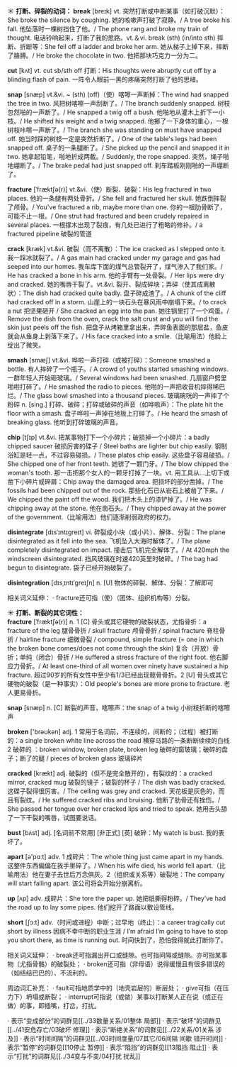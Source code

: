 ☀ <span class="category">**打断、碎裂的动词：**</span>
<span class="vocabulary">**break**</span> [breɪk] 
<span class="definition">vt. 突然打断或中断某事（如打破沉默）：</span>She broke the silence by coughing. 她的咳嗽声打破了寂静。/ A tree broke his fall. 他坠落时一棵树挡住了他。/ The phone rang and broke my train of thought. 电话铃响起来，打断了我的思路。<span class="definition">vt.＆vi. break (sth) (in/into sth) 摔断、折断等：</span>She fell off a ladder and broke her arm. 她从梯子上掉下来，摔断了胳膊。/ He broke the chocolate in two. 他把那块巧克力一分为二。

<span class="vocabulary">**cut**</span> [kʌt] 
<span class="definition">vt. cut sb/sth off 打断：</span>His thoughts were abruptly cut off by a blinding flash of pain. 一阵令人眼前一黑的疼痛突然打断了他的思绪。
           
<span class="vocabulary">**snap**</span> [snæp]
<span class="definition">vt.&vi. ~ (sth) (off)（使）喀嚓一声断掉：</span>The wind had snapped the tree in two. 风把树喀嚓一声刮断了。/ The branch suddenly snapped. 树枝忽然啪的一声断了。/ He snapped a twig off a bush. 他啪地从灌木上折下一小枝。/ He shifted his weight and a twig snapped. 他挪了一下身体的重心，一根树枝咔嚓一声断了。/ The branch she was standing on must have snapped off. 她当时踩的树枝一定是突然折断了。/ One of the table's legs had been snapped off. 桌子的一条腿断了。/ She picked up the pencil and snapped it in two. 她拿起铅笔，啪地折成两截。/ Suddenly, the rope snapped. 突然，绳子啪地绷断了。/ The brake pedal had just snapped off. 刹车踏板刚刚啪的一声绷断了。
           
<span class="vocabulary">**fracture**</span> [ˈfræktʃə(r)]
<span class="definition">vt.&vi.（使）断裂、破裂：</span>His leg fractured in two places. 他的一条腿有两处骨折。/ She fell and fractured her skull. 她跌倒摔裂了颅骨。/ You've fractured a rib, maybe more than one. 你的一根肋骨断了，可能不止一根。/ One strut had fractured and been crudely repaired in several places. 一根撑木出现了裂痕，有几处已进行了粗略的修补。/ a fractured pipeline 破裂的管道
           
<span class="vocabulary">**crack**</span> [kræk]
<span class="definition">vt.&vi. 破裂（而不离散）：</span>The ice cracked as I stepped onto it. 我一踩冰就裂了。/ A gas main had cracked under my garage and gas had seeped into our homes. 我车库下面的煤气总管裂开了，煤气渗入了我们家。/ He has cracked a bone in his arm. 他的手臂有一处骨裂。/ Her lips were dry and cracked. 她的嘴唇干裂了。<span class="definition">vt.&vi. 裂开、裂成碎块；弄碎（使其成离散状）：</span>The dish had cracked quite badly. 盘子碎成渣了。/ A chunk of the cliff had cracked off in a storm. 山崖上的一块石头在暴风雨中崩塌下来。/ to crack a nut 把坚果砸开 / She cracked an egg into the pan. 她往锅里打了一个鸡蛋。/ Remove the dish from the oven, crack the salt crust and you will find the skin just peels off the fish. 把盘子从烤箱里拿出来，弄碎鱼表面的那层盐，鱼皮就会从鱼身上剥落下来了。/ His face cracked into a smile.（比喻用法）他脸上绽出了微笑。
           
<span class="vocabulary">**smash**</span> [smæʃ]
<span class="definition">vt.&vi. 哗啦一声打碎（或被打碎）：</span>Someone smashed a bottle. 有人摔碎了一个瓶子。/ A crowd of youths started smashing windows. 一群年轻人开始砸玻璃。/ Several windows had been smashed. 几扇窗户劈里啪啦打碎了。/ He smashed the radio to pieces. 他啪的一声把收音机摔得稀巴烂。/ The glass bowl smashed into a thousand pieces. 玻璃碗咣的一声摔了个粉碎 <span class="definition">n. [sing.] 打碎、破碎；打碎或破碎的声音（如哗啦声）：</span>The plate hit the floor with a smash. 盘子哗啦一声掉在地板上打碎了。/ He heard the smash of breaking glass. 他听到打碎玻璃的声音。
                      
<span class="vocabulary">**chip**</span> [tʃɪp]
<span class="definition">vt.&vi. 把某事物打下一个小碎片；破损掉一个小碎片：</span>a badly chipped saucer 破损厉害的碟子 / Steel baths are lighter but chip easily. 钢制浴缸是轻一点，不过容易碰损。/ These plates chip easily. 这些盘子容易破损。/ She chipped one of her front teeth. 她锛了一颗门牙。/ The blow chipped the woman's tooth. 那一击把那个女人的一颗牙打掉了一块。<span class="definition">vt. 用工具从…上切下或凿下小碎片或碎屑：</span>Chip away the damaged area. 把损坏的部分凿掉。/ The fossils had been chipped out of the rock. 那些化石已从岩石上被凿了下来。/ We chipped the paint off the wood. 我们把木头上的漆铲掉了。/ He was chipping away at the stone. 他在凿石头。/ They chipped away at the power of the government.（比喻用法）他们逐渐削弱政府的权力。

<span class="vocabulary">**disintegrate**</span> [dɪsˈɪntɪgreɪt]
<span class="definition">vi. 碎裂成小块（或小片）、解体、分裂：</span>The plane disintegrated as it fell into the sea. 飞机坠入大海时解体了。/ The plane completely disintegrated on impact. 撞击后飞机完全解体了。/ At 420mph the windscreen disintegrated. 挡风玻璃在时速420英里时破碎。/ The bag had begun to disintegrate. 袋子已经开始破裂了。
           
<span class="vocabulary">**disintegration**</span> [dɪsˌɪntɪˈgreɪʃn]
<span class="definition">n. [U] 物体的碎裂、解体、分裂：</span>了解即可
           
相关词义延伸：
· fracture还可指（使）（团体、组织机构等）分裂。

☀ <span class="category">**打断、断裂的其它词性：**</span>           
<span class="vocabulary">**fracture**</span> [ˈfræktʃə(r)]
<span class="definition">n. 1 [C] 骨头或其它硬物的破裂状态，尤指骨折：</span>a fracture of the leg 腿骨骨折 / skull fracture 颅骨骨折 / spinal fracture 脊柱骨折 / hairline fracture 细微骨裂 / compound, simple fracture (= one in which the broken bone comes/does not come through the skin) 复合（开放）骨折；单纯（闭合）骨折 / He suffered a stress fracture of the right foot. 他右脚应力骨折。/ At least one-third of all women over ninety have sustained a hip fracture. 超过90岁的所有女性中至少有1/3已经出现髋骨骨折。<span class="definition">2 [U] 骨头或其它硬物的破裂（是一种事实）：</span>Old people's bones are more prone to fracture. 老人更易骨折。
           
<span class="vocabulary">**snap**</span> [snæp]
<span class="definition">n. [C] 断裂的声音，喀嚓声：</span>the snap of a twig 小树枝折断的喀嚓声

<span class="vocabulary">**broken**</span> ['brəʊkən] 
<span class="definition">adj. 1 常用于名词前，不连续的，间断的；（过程）被打断的：</span>a single broken white line across the road 横穿马路的一条断断续续的白线 <span class="definition">2 破碎的 ：</span>broken window, broken plate, broken leg 破碎的窗玻璃；破碎的盘子；断了的腿 / pieces of broken glass 玻璃碎片
           
<span class="vocabulary">**cracked**</span> [krækt]
<span class="definition">adj. 破裂的（但不是完全散开的），有裂纹的：</span>a cracked mirror, cracked mug 破裂的镜子；破裂的杯子 / The dish was badly cracked. 这碟子裂得很厉害。/ The ceiling was grey and cracked. 天花板是灰色的，而且有裂纹。/ He suffered cracked ribs and bruising. 他断了肋骨还有挫伤。/ She passed her tongue over her cracked lips and tried to speak. 她用舌头舔了一下干裂的嘴唇，试图要说话。
           
<span class="vocabulary">**bust**</span> [bʌst]
<span class="definition">adj. [名词前不常用] [非正式] [英] 破碎：</span>My watch is bust. 我的表坏了。
           
<span class="vocabulary">**apart**</span> [ə'pɑːt]
<span class="definition">adv. 1 成碎片：</span>The whole thing just came apart in my hands. 这整件东西偏偏在我手里碎了。/ When his wife died, his world fell apart.（比喻用法）他在妻子去世后万念俱灰。<span class="definition">2（组织或关系等）破裂地：</span>The company will start falling apart. 该公司将会开始分崩离析。

<span class="vocabulary">**up**</span> [ʌp]
<span class="definition">adv. 成碎片：</span>She tore the paper up. 她把纸撕得粉碎。/ They’ve had the road up to lay some pipes. 他们挖开了路面以敷设管线。

<span class="vocabulary">**short**</span> [ʃɔ:t] 
<span class="definition">adv.（时间或进程）中断；过早地（终止）：</span>a career tragically cut short by illness 因病不幸中断的职业生涯 / I’m afraid I’m going to have to stop you short there, as time is running out. 时间快到了，恐怕我得就此打断你了。

相关词义延伸：
· break还可指漏出开口或缝隙。也可指间隔或缝隙。亦可指某事物（尤指骨骼）的破裂处；
· broken还可指（非母语）说得缓慢且有很多错误的（如结结巴巴的）、不流利的。

周边词汇补充：
· fault可指地质学中的（地壳岩层的）断层处；
· give可指（在压力下）坍塌或断裂；
· interrupt可指说（或做）某事以打断某人正在说（或正在做）的事，即插嘴，打岔，打扰。

· 表示“变成部分”的词群见[[../33数量关系/01整体 局部]]
· 表示“破坏”的词群见[[../41安危存亡/03破坏 修理]]
· 表示“断绝关系”的词群见[[../22关系/01关系 涉及]]
· 表示“时间间隔”的词群见[[../03时间度量/07其它/06间隔 间歇 错开时间]]
· 表示“暂停”的词群见[[10停止 暂停]]
· 表示“阻挡”的词群见[[13阻挡 阻止]]
· 表示“打扰”的词群见[[../34变与不变/04打扰 扰乱]]
